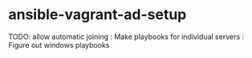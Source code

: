 # ansible-vagrant-ad-setup
TODO: allow automatic joining
: Make playbooks for individual servers
: Figure out windows playbooks
